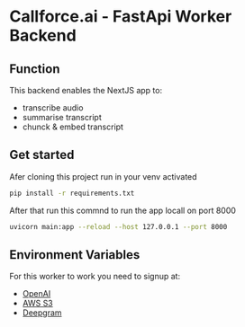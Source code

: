 # Callforce.ai - FastApi Worker Backend

## Function

This backend enables the NextJS app to:
- transcribe audio
- summarise transcript
- chunck & embed transcript


## Get started

Afer cloning this project run in your venv activated
```bash
pip install -r requirements.txt
```

After that run this commnd to run the app locall on port 8000
```bash
uvicorn main:app --reload --host 127.0.0.1 --port 8000
```


## Environment Variables

For this worker to work you need to signup at:
- [OpenAI](https://openai.com/)
- [AWS S3](https://aws.amazon.com/de/s3/)
- [Deepgram](https://deepgram.com/)



